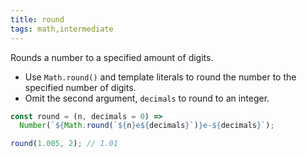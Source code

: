 ```yaml
---
title: round
tags: math,intermediate
---
```


Rounds a number to a specified amount of digits.

- Use `Math.round()` and template literals to round the number to the specified number of digits.
- Omit the second argument, `decimals` to round to an integer.

```js
const round = (n, decimals = 0) => 
  Number(`${Math.round(`${n}e${decimals}`)}e-${decimals}`);
```

```js
round(1.005, 2); // 1.01
```
